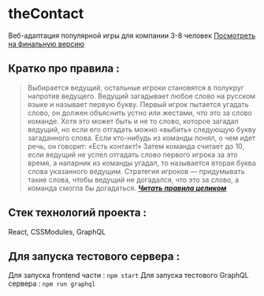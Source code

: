 # theContact
Веб-адаптация популярной игры для компании 3-8 человек
[Посмотреть на финальную версию](http://www.daevolod.ru/)

## Кратко про правила :
> Выбирается ведущий, остальные игроки становятся в полукруг напротив ведущего. Ведущий загадывает любое слово на русском языке и называет первую букву. Первый игрок пытается угадать слово, он должен объяснить устно или жестами, что это за слово команде. Хотя это может быть и не то слово, которое загадал ведущий, но если его отгадать можно «выбить» следующую букву загаданного слова. Если кто-нибудь из команды понял, о чем идет речь, он говорит: «Есть контакт!»
> Затем команда считает до 10, если ведущий не успел отгадать слово первого игрока за это время, а напарник из команды угадал, то называется вторая буква слова указанного ведущим. Стратегия игроков — придумывать такие слова, чтобы ведущий не догадался, что это за слово, а команда смогла бы догадаться.
***[Читать правила целиком](http://holidayseveryday.ru/igra-est-kontakt/)***

## Стек технологий проекта : 
React, CSSModules, GraphQL

## Для запуска тестового сервера : 
Для запуска frontend части : `npm start`
Для запуска тестового GraphQL сервера : `npm run graphql`

